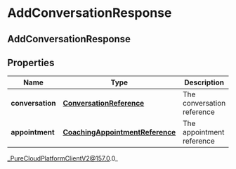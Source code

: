 # AddConversationResponse

## AddConversationResponse

## Properties

|Name | Type | Description | Notes|
|------------ | ------------- | ------------- | -------------|
| **conversation** | [**ConversationReference**](ConversationReference) | The conversation reference | [optional] |
| **appointment** | [**CoachingAppointmentReference**](CoachingAppointmentReference) | The appointment reference | [optional] |



_PureCloudPlatformClientV2@157.0.0_
